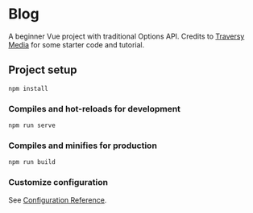 # Blog

A beginner Vue project with traditional Options API. Credits to [Traversy Media](https://www.youtube.com/watch?v=qZXt1Aom3Cs&t=4920s) for some starter code and tutorial. 

## Project setup
```
npm install
```

### Compiles and hot-reloads for development
```
npm run serve
```

### Compiles and minifies for production
```
npm run build
```

### Customize configuration
See [Configuration Reference](https://cli.vuejs.org/config/).

<!-- ## Deployment
Check out the site [here](https://lulu-cao.github.io/blog/). -->
